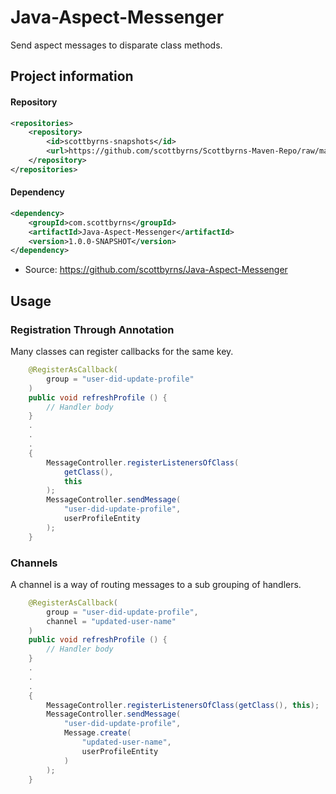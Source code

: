 # Java-Aspect-Messenger

Send aspect messages to disparate class methods.

## Project information

#### Repository
```xml
<repositories>
    <repository>
        <id>scottbyrns-snapshots</id>
        <url>https://github.com/scottbyrns/Scottbyrns-Maven-Repo/raw/master/snapshots</url>
    </repository>
</repositories>
```

#### Dependency
```xml
<dependency>
    <groupId>com.scottbyrns</groupId>
    <artifactId>Java-Aspect-Messenger</artifactId>
    <version>1.0.0-SNAPSHOT</version>
</dependency>
```

* Source: https://github.com/scottbyrns/Java-Aspect-Messenger

## Usage

### Registration Through Annotation

Many classes can register callbacks for the same key.

```java
    @RegisterAsCallback(
        group = "user-did-update-profile"
    )
    public void refreshProfile () {
        // Handler body
    }
    .
    .
    .
    {
        MessageController.registerListenersOfClass(
            getClass(),
            this
        );
        MessageController.sendMessage(
            "user-did-update-profile",
            userProfileEntity
        );
    }    
```

### Channels

A channel is a way of routing messages to a sub grouping of handlers.
```java
    @RegisterAsCallback(
        group = "user-did-update-profile",
        channel = "updated-user-name"
    )
    public void refreshProfile () {
        // Handler body
    }
    .
    .
    .
    {
        MessageController.registerListenersOfClass(getClass(), this);
        MessageController.sendMessage(
            "user-did-update-profile",
            Message.create(
                "updated-user-name",
                userProfileEntity
            )
        );
    }
```

